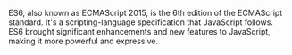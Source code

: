 ES6, also known as ECMAScript 2015, is the 6th edition of the ECMAScript standard. It's a scripting-language specification that JavaScript follows. ES6 brought significant enhancements and new features to JavaScript, making it more powerful and expressive.
